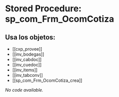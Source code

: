 # Stored Procedure: sp_com_Frm_OcomCotiza

## Usa los objetos:
- [[cxp_provee]]
- [[inv_bodegas]]
- [[inv_cabdoc]]
- [[inv_cuedoc]]
- [[inv_items]]
- [[inv_tabconv]]
- [[sp_com_Frm_OcomCotiza_crea]]

*No code available.*
